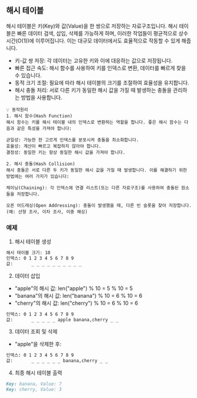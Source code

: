 ## 해시 테이블

해시 테이블은 키(Key)와 값(Value)을 한 쌍으로 저장하는 자료구조입니다. 
해시 테이블은 빠른 데이터 검색, 삽입, 삭제를 가능하게 하며, 이러한 작업들이 평균적으로 상수 시간(O(1))에 이루어집니다. 
이는 대규모 데이터에서도 효율적으로 작동할 수 있게 해줍니다.

* 키-값 쌍 저장: 각 데이터는 고유한 키와 이에 대응하는 값으로 저장됩니다.
* 빠른 접근 속도: 해시 함수를 사용하여 키를 인덱스로 변환, 데이터를 빠르게 찾을 수 있습니다.
* 동적 크기 조절: 필요에 따라 해시 테이블의 크기를 조절하여 효율성을 유지합니다.
* 해시 충돌 처리: 서로 다른 키가 동일한 해시 값을 가질 때 발생하는 충돌을 관리하는 방법을 사용합니다.

````text
💡 동작원리
1. 해시 함수(Hash Function)
해시 함수는 키를 해시 테이블 내의 인덱스로 변환하는 역할을 합니다. 좋은 해시 함수는 다음과 같은 특성을 가져야 합니다:

균일성: 가능한 한 고르게 인덱스를 분포시켜 충돌을 최소화합니다.
효율성: 계산이 빠르고 복잡하지 않아야 합니다.
결정성: 동일한 키는 항상 동일한 해시 값을 가져야 합니다.

2. 해시 충돌(Hash Collision)
해시 충돌은 서로 다른 두 키가 동일한 해시 값을 가질 때 발생합니다. 이를 해결하기 위한 방법에는 여러 가지가 있습니다:

체이닝(Chaining): 각 인덱스에 연결 리스트(또는 다른 자료구조)를 사용하여 충돌된 원소들을 저장합니다.

오픈 어드레싱(Open Addressing): 충돌이 발생했을 때, 다른 빈 슬롯을 찾아 저장합니다. (예: 선형 조사, 이차 조사, 이중 해싱)
````


### 예제
1. 해시 테이블 생성
````markdown
해시 테이블 크기: 10
인덱스: 0 1 2 3 4 5 6 7 8 9
값:       _ _ _ _ _ _ _ _ _ _
````

2. 데이터 삽입
* "apple"의 해시 값: len("apple") % 10 = 5 % 10 = 5
* "banana"의 해시 값: len("banana") % 10 = 6 % 10 = 6
* "cherry"의 해시 값: len("cherry") % 10 = 6 % 10 = 6

````markdown
인덱스: 0 1 2 3 4 5 6 7 8 9
값:       _ _ _ _ _ apple banana,cherry _ _
````

3. 데이터 조회 및 삭제
* "apple"을 삭제한 후:
````markdown
인덱스: 0 1 2 3 4 5 6 7 8 9
값:       _ _ _ _ _ _ banana,cherry _ _
````

4. 최종 해시 테이블 출력
````markdown
Key: banana, Value: 7
Key: cherry, Value: 3
````
